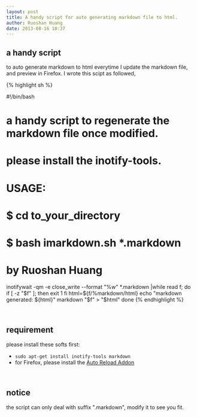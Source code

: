 ```yaml
---
layout: post
title: A handy script for auto generating markdown file to html.
author: Ruoshan Huang
date: 2013-08-16 10:37
---
```

## a handy script
to auto generate markdown to html everytime I update the markdown file,
and preview in Firefox. I wrote this scipt as followed,

{% highlight sh %}

#!/bin/bash
# a handy script to regenerate the markdown file once modified.
# please install the inotify-tools.
# USAGE:
#   $ cd to_your_directory
#   $ bash imarkdown.sh *.markdown
#
# by Ruoshan Huang

inotifywait -qm -e close_write --format "%w" *.markdown |while read f; do
    if [ -z "$f" ]; then
        exit 1
    fi
    html=${f/%markdown/html}
    echo "markdown generated: ${html}"
    markdown "$f" > "$html"
done
{% endhighlight %}

<br/>

## requirement
please install these softs first:
- `sudo apt-get install inotify-tools markdown`
- for Firefox, please install the <a target="_blank" href="https://addons.mozilla.org/en-US/firefox/addon/auto-reload/">Auto Reload Addon</a>

<br/>

## notice
the script can only deal with suffix ".markdown", modify it to see you fit.
